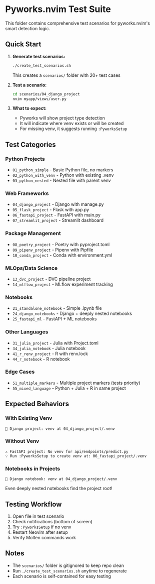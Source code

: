 # Pyworks.nvim Test Suite

This folder contains comprehensive test scenarios for pyworks.nvim's smart detection logic.

## Quick Start

1. **Generate test scenarios:**
   ```bash
   ./create_test_scenarios.sh
   ```
   This creates a `scenarios/` folder with 20+ test cases

2. **Test a scenario:**
   ```bash
   cd scenarios/04_django_project
   nvim myapp/views/user.py
   ```

3. **What to expect:**
   - Pyworks will show project type detection
   - It will indicate where venv exists or will be created
   - For missing venv, it suggests running `:PyworksSetup`

## Test Categories

### Python Projects
- `01_python_simple` - Basic Python file, no markers
- `02_python_with_venv` - Python with existing .venv
- `03_python_nested` - Nested file with parent venv

### Web Frameworks
- `04_django_project` - Django with manage.py
- `05_flask_project` - Flask with app.py
- `06_fastapi_project` - FastAPI with main.py
- `07_streamlit_project` - Streamlit dashboard

### Package Management
- `08_poetry_project` - Poetry with pyproject.toml
- `09_pipenv_project` - Pipenv with Pipfile
- `10_conda_project` - Conda with environment.yml

### MLOps/Data Science
- `13_dvc_project` - DVC pipeline project
- `14_mlflow_project` - MLflow experiment tracking

### Notebooks
- `21_standalone_notebook` - Simple .ipynb file
- `24_django_notebooks` - Django + deeply nested notebooks
- `25_fastapi_ml` - FastAPI + ML notebooks

### Other Languages
- `31_julia_project` - Julia with Project.toml
- `34_julia_notebook` - Julia notebook
- `41_r_renv_project` - R with renv.lock
- `44_r_notebook` - R notebook

### Edge Cases
- `51_multiple_markers` - Multiple project markers (tests priority)
- `55_mixed_language` - Python + Julia + R in same project

## Expected Behaviors

### With Existing Venv
```
🐍 Django project: venv at 04_django_project/.venv
```

### Without Venv
```
⚠️ FastAPI project: No venv for api/endpoints/predict.py
💡 Run :PyworksSetup to create venv at: 06_fastapi_project/.venv
```

### Notebooks in Projects
```
📓 Django notebook: venv at 04_django_project/.venv
```
Even deeply nested notebooks find the project root!

## Testing Workflow

1. Open file in test scenario
2. Check notifications (bottom of screen)
3. Try `:PyworksSetup` if no venv
4. Restart Neovim after setup
5. Verify Molten commands work

## Notes

- The `scenarios/` folder is gitignored to keep repo clean
- Run `./create_test_scenarios.sh` anytime to regenerate
- Each scenario is self-contained for easy testing